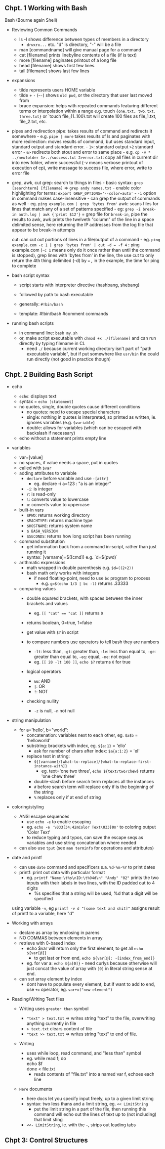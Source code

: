 ## Chpt. 1 Working with Bash
Bash (Bourne again Shell)
- Reviewing Common Commands
    - ls -l shows difference between types of members in a directory
        - `drwxrx...` etc. "d" is directory, "-" will be a file
    - man [commandname] will give manual page for a command
    - cat [filename] prints linebyline contents of a file (if is text)
    - more [filename] paginates printout of a long file
    - head [filename] shows first few lines
    - tail [filemane] shows last few lines 
- expansions
    - tilde represents users HOME variable
    - tilde + `-` (`~-`) shows `old pwd`, or the directory that user last moved from 
    - brace expansion: helps with repeated commands featuring different terms or interpolation within a range
         e.g. touch `{one.txt, two.txt, three.txt}` or `touch file_{1..100}.txt will create 100 files as file_1.txt, file_2.txt, etc.
- pipes and redirection
    pipe: takes results of command and redirects it somewhere
        - e.g. `pipe | more` takes results of ls and paginates with more
    redirection: moves results of command, but uses standard input, standard output and standard error.
        - `1>`: standard output `>2` standard error
        - `&>` redirects both stout and error to same place
        - e.g. `cp -v * ../newfolder 1>../success.txt 2>error.txt`: copy all files in current dir into new folder, where successful (-v means verbose printout of execution of cp), write message to success file, where error, write to error file

- grep, awk, cut
    grep: search to things in files
        - basic syntax: `grep [searchterm] [filename]` => `grep andy names.txt`
        - enable color highlighting for terms: ` export GREP_OPTIONS='--color=auto' `
        - `-i` option in command makes case-insensitive
        - can grep the output of commands as well
            - eg. ` ping example.com | grep 'bytes from' `
    awk: scans files for lines that match any of a set of patterns specified 
        - eg: `grep -i break-in auth.log | awk {'print $12'}` = grep file for `break-in`, pipe the results to awk, awk prints the twelveth "column" of the line in a space delimited sense, here returning the IP addresses from the log file that appear to be break-in attempts

    cut: can cut out portions of lines in a file/output of a command
        - eg. ` ping example.com -c 1 | grep 'bytes from' | cut -d = -f 4 ` : ping example.com (`-c 1` means only do it once rather than until the command is stopped), grep lines with 'bytes from' in the line, the use cut to only return the 4th thing delimited (-d) by `=` , in the example, the time for ping to complete

- bash script syntax
    - script starts with interpreter directive (hashbang, shebang)
    - followed by path to bash executable
    - generally: `#!bin/bash`
    
    - template:
        #!bin/bash
        #comment
        commands
- running bash scripts
    - in command line: `bash my.sh` 
    - or, make script executable with `chmod +x ./[filename]` and can run directly by typing filename in CL
        - need `./` because current working directory isn't part of "path executable variable", but if put somewhere like `usr/bin` the could run directly (not good in practice though)

## Chpt. 2 Building Bash Script
- echo
    - `echo`: displays text
    - syntax = `echo [statement]`
    - no quotes, single, double quotes cause different conditions
        - no quotes: need to escape special characters
        - single: nothing in quotes is interpreted, so printed as written, ie. ignores variables (e.g. `$variable`) 
        - double: allows for variables (which can be escaped with backslash if necessary)
    - echo without a statement prints  empty line

- variables
    - var=[value]
    - no spaces, if value needs a space, put in quotes
    - called with `$var`
    - adding attributes to variable
        - `declare` before variable and use `-[attr]`
            - eg. declare -i a=123 : "a is an integer"
        - `-i`: is integer
        - `r`: is read-only
        - `l`: converts value to lowercase
        - `u`: converts value to uppercase 
    - built-in vars
        - `$PWD`: returns working directory
        - `$MACHTYPE`: returns machine type
        - `$HOSTNAME`: returns system name
        - `$ BASH_VERSION`
        - `$SECONDS`: returns how long script has been running
    - command substitution
        - get information back from a command in-script, rather than just running it
        - syntax: [varname]=$([cmd]) e.g. `d=$(pwd)`
    - arithmatic expressions
        - math wrapped in double parenthesis e.g. `$d=((2+2))`
        - bash math only works with integers
            - if need floating-point, need to use `bc` program to process
                - e.g. `g=$(echo 1/3 | bc -l)` returns .33333
    - comparing values
        - double squared brackets, with spaces between the inner brackets and values
            - eg. `[[ "cat" == "cat ]]` returns `0`
        - returns boolean, 0=true, 1=false
        - get value with `$?` in script
        - to compare numbers use operators to tell bash they are numbers
            - `-lt`: less than, `-gt`: greater than, `-le`: less than equal to, `-ge`: greater than equal to, `-eq`: equal, `-ne`: not equal
            - eg. `[[ 20 -lt 100 ]]`, `echo $?` returns `0` for true
        - logical operators
            - `&&`: AND
            - ` | `: OR
            - `!`: NOT

        - checking nullity
            - `-z` is null, `-n` not null

- string manipulation
    - for a='hello', b="world":
        - concatenation: variables next to each other, eg. `$a$b` = 'helloworld'
        - substring: brackets with index, eg. `${a:1}` = 'ello'
            - ask for number of chars after index: `$a{a:1:2}` = 'el'
        - replace text in string:
            - `${[varname]/[what-to-replace]/[what-to-replace-first-instance-with]}`
                - eg. text='one two three', `echo ${text/two/chew}` returns 'one chew three'
            - double-slash before search term replaces all the instances
            - `#` before search term will replace only if is the beginning of the string
            - `%` replaces only if at end of string
- coloring/styling
    - ANSI escape sequences
        - use `echo -e` to enable escaping
        - eg. `echo -e '\033[34;42mColor Text\033[0m'` to coloring output 'Color Text'
        - to reduce typing and typos, can save the escape seqs as variables and use string concatenation where needed
    - can also use `tput` (see `man terminfo` for operations and attributes)

- date and printf
    - can use `date` command and specificers s.a. `%d-%m-%Y` to print dates
    - printf: print out data with particular format
        - eg. `printf "Name:\t%s\nID:\t%04d\n" "Andy" "02"` prints the two inputs with their labels in two lines, with the ID padded out to 4 digits
            - %s specifies that a string will be used, %d that a digit will be specified
    
    using variable `-v`, eg `printf -v d "[some text and shit]"` assigns result of printf to a variable, here "d"

- Working with arrays
    - declare as array by enclosing in parens
    - NO COMMAS between elements in array
    - retrieve with 0-based index
        - echo $var will return only the first element, to get all `echo ${var[@]}`
            - to get last or from end, `echo ${var[@]: -[index_from_end]}`
        - eg. for var a: `echo ${a[0]}` - need curlys because otherwise will just concat the value of array with `[0]` in literal string sense at end.
    - can set array element by index
        - dont have to populate every element, but if want to add to end, use `+=` operator, eg. `var+=("new element")` 

- Reading/Writing Text files
    - Writing uses `greater than` symbol
        - `"text" > text.txt` => writes string "text" to the file, overwriting anything currently in file
        - `> text.txt` clears content of file
        - `"text >> text.txt` => writes string "text" to end of file.
    - Writing
        - uses while loop, read command, and "less than" symbol
        - eg. 
            while read f; do  
                    echo $f  
            done < file.txt  
            - reads contents of "file.txt" into a named var f, echoes each line
    
    - `Here` documents
        - here docs let you specify input freely, up to a given limit string
        - syntax: two less thans and a limit string, eg. `<< LimitString`
            - put the limit string in a part of the file, then running this command will echo out the lines of text up to (not including) that limit sting
        - `<<- LimitString`, ie. with the `-`, strips out leading tabs

## Chpt 3: Control Structures
